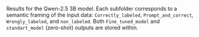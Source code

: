 Results for the Qwen-2.5 3B model. Each subfolder corresponds to a semantic framing of the input data:
`Correctly_labeled`, `Prompt_and_correct`, `Wrongly_labeled`, and `non_labeled`.
Both `Fine_tuned_model` and `standart_model` (zero-shot) outputs are stored within.

